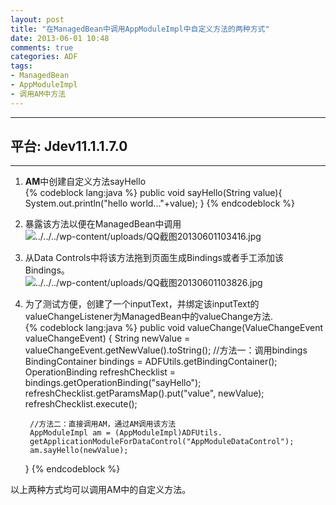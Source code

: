 ```yaml
---
layout: post
title: "在ManagedBean中调用AppModuleImpl中自定义方法的两种方式"
date: 2013-06-01 10:48
comments: true
categories: ADF
tags:
- ManagedBean
- AppModuleImpl
- 调用AM中方法
---
```


--------------------
平台: Jdev11.1.1.7.0
---
--------------------

1. ****AM****中创建自定义方法sayHello    
{% codeblock lang:java %}
    public void sayHello(String value){
        System.out.println("hello world..."+value);
    }
{% endcodeblock %}
2. 暴露该方法以便在ManagedBean中调用    
![../../../wp-content/uploads/QQ截图20130601103416.jpg](../../../wp-content/uploads/QQ截图20130601103416.jpg)    

3. 从Data Controls中将该方法拖到页面生成Bindings或者手工添加该Bindings。    
![../../../wp-content/uploads/QQ截图20130601103826.jpg](../../../wp-content/uploads/QQ截图20130601103826.jpg)     

4. 为了测试方便，创建了一个inputText，并绑定该inputText的valueChangeListener为ManagedBean中的valueChange方法.    
{% codeblock lang:java %}
    public void valueChange(ValueChangeEvent valueChangeEvent) {
        String newValue = valueChangeEvent.getNewValue().toString();
        //方法一：调用bindings
        BindingContainer bindings = ADFUtils.getBindingContainer();                
        OperationBinding refreshChecklist = bindings.getOperationBinding("sayHello");
        refreshChecklist.getParamsMap().put("value", newValue); 
        refreshChecklist.execute();
        
        //方法二：直接调用AM，通过AM调用该方法
        AppModuleImpl am = (AppModuleImpl)ADFUtils.
		getApplicationModuleForDataControl("AppModuleDataControl");
        am.sayHello(newValue);        
    }
{% endcodeblock %}
   
以上两种方式均可以调用AM中的自定义方法。
